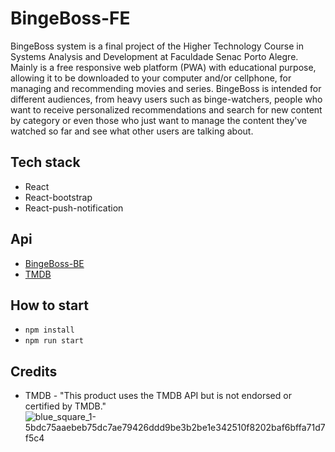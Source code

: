# BingeBoss-FE
BingeBoss system is a final project of the Higher Technology Course in Systems Analysis and Development at Faculdade Senac Porto Alegre.
Mainly is a free responsive web platform (PWA) with educational purpose,  allowing it to be downloaded to your computer and/or cellphone, for managing and recommending movies and series. BingeBoss is intended for different audiences, from heavy users such as binge-watchers, people who want to receive personalized recommendations and search for new content by category or even those who just want to manage the content they've watched so far and see what other users are talking about.

## Tech stack
- React
- React-bootstrap
- React-push-notification

## Api
- [BingeBoss-BE](https://github.com/fernanda-dionello/BingeBoss-BE)
- [TMDB](https://developer.themoviedb.org/reference/intro/getting-started)

## How to start
- `npm install`
- `npm run start`


## Credits
- TMDB - "This product uses the TMDB API but is not endorsed or certified by TMDB." 
![blue_square_1-5bdc75aaebeb75dc7ae79426ddd9be3b2be1e342510f8202baf6bffa71d7f5c4](https://github.com/fernanda-dionello/binge-boss-fe/assets/74319133/18194491-9b28-4043-9d50-5f7471fa6236)
